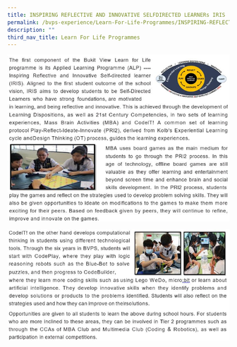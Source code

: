 ```yaml
---
title: INSPIRING REFLECTIVE AND INNOVATIVE SELFDIRECTED LEARNERs IRIS
permalink: /bvps-experience/Learn-For-Life-Programmes/INSPIRING-REFLECTIVE-AND-INNOVATIVE/
description: ""
third_nav_title: Learn For Life Programmes
---
```


![](/images/BVPS%20Experience/LEARN%20FOR%20LIFE%20PROGRAMMES/INSPIRING%20REFLECTIVE/I1.jpg)

![](/images/BVPS%20Experience/LEARN%20FOR%20LIFE%20PROGRAMMES/INSPIRING%20REFLECTIVE/I2.jpg)
